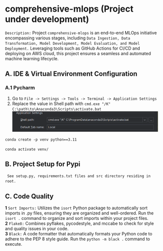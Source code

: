 # comprehensive-mlops (Project under development)
`Description:` Project `comprehensive-mlops` is an end-to-end MLOps initiative encompassing various stages, including `Data Ingestion, Data Transformation, Model Development, Model Evaluation, and Model Deployment.` Leveraging tools such as GitHub Actions for CI/CD and deploying on AWS cloud, this project ensures a seamless and automated machine learning lifecycle.  
## A. IDE & Virtual Environment Configuration
### A.1 Pycharm
1. Go to ``File -> Settings -> Tools -> Terminal -> Application Settings``
2. Replace the value in Shell path with ``cmd.exe "/K" C:\path\to\Anaconda3\Scripts\activate.bat``
![img.png](images/pycharm_conda_config.png)
```commandline
conda create -p venv python==3.11

conda activate venv/
```

## B. Project Setup for Pypi
`` See setup.py, requirements.txt files and src directory residing in root.``

## C. Code Quality
**1** `Sort Imports:` Utilizes the `isort` Python package to automatically sort imports in .py files, ensuring they are organized and well-ordered. Run the `isort .` command to organize and sort imports within your project files.\
**2** `Flake8:` Combines pyflakes, pycodestyle, and mccabe to check for style and quality issues in your code.\
**3** `Black:` A code formatter that automatically formats your Python code to adhere to the PEP 8 style guide. Run the `python -m black .` command to execute.